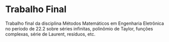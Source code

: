 # Trabalho Final
Trabalho final da disciplina Métodos Matemáticos em Engenharia Eletrônica no período de 22.2 sobre séries infinitas, polinômio de Taylor, funções complexas, série de Laurent, resíduos, etc.

